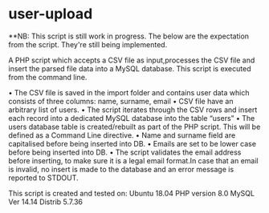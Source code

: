 # user-upload

**NB: This script is still work in progress. The below are the expectation from the script. They're still being implemented.

A PHP script which accepts a CSV file as input,processes the CSV file and insert the parsed file data into a MySQL database. This script is executed from the command line. 


• The CSV file is saved in the import folder and contains user data which consists of three columns: name, surname, email
• CSV file have an arbitrary list of users.
• The script iterates through the CSV rows and insert each record into a dedicated MySQL database into the table “users”
• The users database table is created/rebuilt as part of the PHP script.
This will be defined as a Command Line directive.
• Name and surname field are capitalised before being inserted into DB.
• Emails are set to be lower case before being inserted into DB.
• The script  validates the email address before inserting, to make sure it is a legal email format.In case that an email is invalid, no insert is made to the database and an error message is reported to STDOUT.

This script is created and tested on:
Ubuntu 18.04
PHP version 8.0
MySQL  Ver 14.14 Distrib 5.7.36



